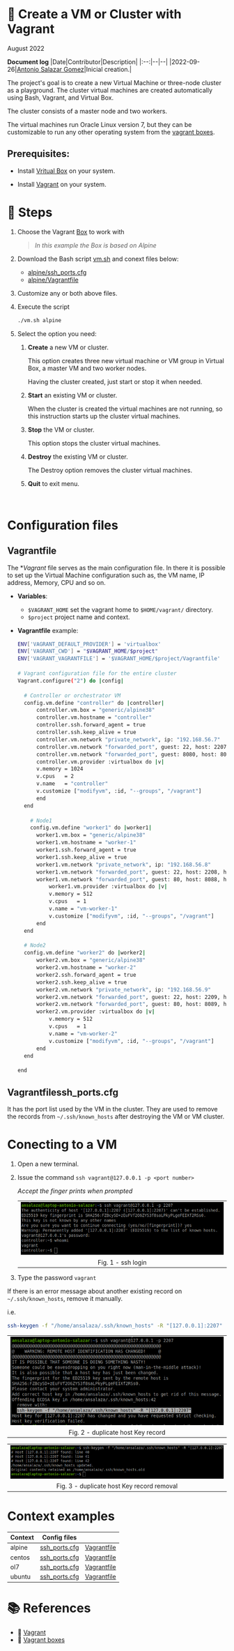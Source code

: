 # :book: Create a VM or Cluster with Vagrant

August 2022

**Document log**
|Date|Contributor|Description|
|:--:|--|--|
|2022-09-26|[Antonio Salazar Gomez](mailto:antonio.salazar@ymail.com)|Inicial creation.|

The project's goal is to create a new Virtual Machine or three-node cluster as a playground. The cluster virtual machines are created automatically using Bash, Vagrant, and Virtual Box.

The cluster consists of a master node and two workers.

The virtual machines run Oracle Linux version 7, but they can be customizable to run any other operating system from the [vagrant boxes](https://app.vagrantup.com/boxes/search).

## Prerequisites:

- Install [Vritual Box](https://www.virtualbox.org/wiki/Documentation) on your system.

- Install [Vagrant](https://www.vagrantup.com/) on your system.
# :paw_prints: Steps

1. Choose the Vagrant [Box](https://app.vagrantup.com/boxes/search) to work with

    > _In this example the Box is based on Alpine_

2. Download the Bash script [vm.sh](vm.sh) and conext files below:

    - [alpine/ssh_ports.cfg](alpine/ssh_ports.cfg)
    - [alpine/Vagrantfile](alpine/Vagrantfile)

3. Customize any or both above files.

4. Execute the script

    ```bash
    ./vm.sh alpine
    ```

5. Select the option you need:
   
   1. **Create** a new VM or cluster.

        This option creates three new virtual machine or VM group in Virtual Box, a master VM and two worker nodes. 

        Having the cluster created, just start or stop it when needed.

   2. **Start** an existing VM or cluster.

        When the cluster is created the virtual machines are not running, so this instruction starts up the cluster virtual machines.

   3. **Stop** the VM or cluster.

        This option stops the cluster virtual machines.

   4. **Destroy** the existing VM or cluster.

        The Destroy option removes the cluster virtual machines.

   5. **Quit** to exit menu.

<br/>

# Configuration files

## Vagrantfile
The **Vagrant* file serves as the main configuration file. In there it is possible to set up the Virtual Machine configuration such as, the VM name, IP address, Memory, CPU and so on.

- **Variables**:
    - `$VAGRANT_HOME` set the vagrant home to `$HOME/vagrant/` directory.
    - `$project` project name and context.

- **Vagrantfile** example:

    ```bash
    ENV['VAGRANT_DEFAULT_PROVIDER'] = 'virtualbox'
    ENV['VAGRANT_CWD'] = "$VAGRANT_HOME/$project"
    ENV['VAGRANT_VAGRANTFILE'] = '$VAGRANT_HOME/$project/Vagrantfile'

    # Vagrant configuration file for the entire cluster
    Vagrant.configure("2") do |config|

      # Controller or orchestrator VM  
      config.vm.define "controller" do |controller|
          controller.vm.box = "generic/alpine38"
          controller.vm.hostname = "controller"
          controller.ssh.forward_agent = true
          controller.ssh.keep_alive = true
          controller.vm.network "private_network", ip: "192.168.56.7"
          controller.vm.network "forwarded_port", guest: 22, host: 2207, host_ip: "127.0.0.1"
          controller.vm.network "forwarded_port", guest: 8080, host: 8087, host_ip: "127.0.0.1"
          controller.vm.provider :virtualbox do |v|
          v.memory = 1024
          v.cpus   = 2
          v.name   = "controller"
          v.customize ["modifyvm", :id, "--groups", "/vagrant"]
          end 
      end

        # Node1
        config.vm.define "worker1" do |worker1|
          worker1.vm.box = "generic/alpine38"
          worker1.vm.hostname = "worker-1"
          worker1.ssh.forward_agent = true
          worker1.ssh.keep_alive = true
          worker1.vm.network "private_network", ip: "192.168.56.8"
          worker1.vm.network "forwarded_port", guest: 22, host: 2208, host_ip: "127.0.0.1"
          worker1.vm.network "forwarded_port", guest: 80, host: 8088, host_ip: "127.0.0.1"
              worker1.vm.provider :virtualbox do |v|
              v.memory = 512
              v.cpus   = 1
              v.name = "vm-worker-1"
              v.customize ["modifyvm", :id, "--groups", "/vagrant"]
          end
      end

      # Node2
      config.vm.define "worker2" do |worker2|
          worker2.vm.box = "generic/alpine38"
          worker2.vm.hostname = "worker-2"
          worker2.ssh.forward_agent = true
          worker2.ssh.keep_alive = true
          worker2.vm.network "private_network", ip: "192.168.56.9"
          worker2.vm.network "forwarded_port", guest: 22, host: 2209, host_ip: "127.0.0.1"
          worker2.vm.network "forwarded_port", guest: 80, host: 8089, host_ip: "127.0.0.1"
          worker2.vm.provider :virtualbox do |v|
              v.memory = 512
              v.cpus   = 1
              v.name = "vm-worker-2"
              v.customize ["modifyvm", :id, "--groups", "/vagrant"]
          end
      end

    end 
    ```

## Vagrantfilessh_ports.cfg

It has the port list used by the VM in the cluster.
They are used to remove the records from `~/.ssh/known_hosts` after destroying the VM or VM cluster.

# Conecting to a VM 

1. Open a new terminal.
2. Issue the command `ssh vagrant@127.0.0.1 -p <port number>`

    _Accept the finger prints when prompted_

    ||
    |:--:|
    |![i](images/vagrant_01.png)|
    | Fig. 1 - ssh login |

3. Type the password `vagrant`

If there is an error message about another existing record on `~/.ssh/known_hosts`, remove it manually.

i.e.
```bash
ssh-keygen -f "/home/ansalaza/.ssh/known_hosts" -R "[127.0.0.1]:2207"
```

  ||
  |:--:|
  |![i](images/vagrant_02.png)|
  |Fig. 2 - duplicate host Key record|


  ||
  |:--:|
  |![i](images/vagrant_03.png)|
  |Fig. 3 - duplicate host Key record removal|

# Context examples

|Context|Config files||
|--|--|--|
|alpine|[ssh_ports.cfg](vm/alpine/ssh_ports.cfg)|[Vagrantfile](vm/alpine/Vagrantfile)|
|centos|[ssh_ports.cfg](vm/centos/ssh_ports.cfg)|[Vagrantfile](vm/centos/Vagrantfile)|
|ol7|[ssh_ports.cfg](vm/ol7/ssh_ports.cfg)|[Vagrantfile](vm/ol7/Vagrantfile)|
|ubuntu|[ssh_ports.cfg](vm/ubuntu/ssh_ports.cfg)|[Vagrantfile](vm/ubuntu/Vagrantfile)|


# :books: References
- :link: [Vagrant](https://www.vagrantup.com/) 
- :link: [Vagrant boxes](https://app.vagrantup.com/boxes/search) 